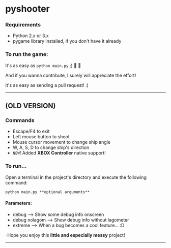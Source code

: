 # pyshooter

### Requirements
- Python 2.x or 3.x
- pygame library installed, if you don't have it already

### To run the game:

It's as easy as `python main.py` ;) :100: :beer:

And if you wanna contribute, I surely will appreciate the effort!

It's as easy as sending a pull request! :)
- - -

## (OLD VERSION)

### Commands
- Escape/F4 to exit
- Left mouse button to shoot
- Mouse cursor movement to change ship angle
- W, A, S, D to change ship's direction
- ``NEW``! Added **XBOX Controller** native support!

### To run...

Open a terminal in the project's directory and execute the following command:

``python main.py **optional arguments**``

#### Parameters:
- debug --> Show some debug info onscreen
- debug nolagom --> Show debug info without lagometer
- extreme --> When a bug becomes a cool feature... :D

-Hope you enjoy this **little and especially messy** project!

- - -
